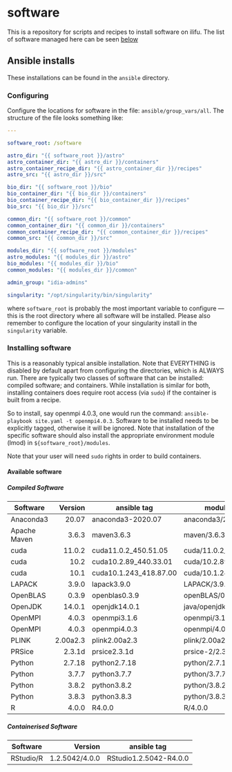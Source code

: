 # software
This is a repository for scripts and recipes to install software on ilifu. The list of software managed here can be seen [below](#available-software)

## Ansible installs
These installations can be found in the `ansible` directory.

### Configuring
Configure the locations for software in the file: `ansible/group_vars/all`. The structure of the file looks something like:
```yaml
---

software_root: /software

astro_dir: "{{ software_root }}/astro"
astro_container_dir: "{{ astro_dir }}/containers"
astro_container_recipe_dir: "{{ astro_container_dir }}/recipes"
astro_src: "{{ astro_dir }}/src"

bio_dir: "{{ software_root }}/bio"
bio_container_dir: "{{ bio_dir }}/containers"
bio_container_recipe_dir: "{{ bio_container_dir }}/recipes"
bio_src: "{{ bio_dir }}/src"

common_dir: "{{ software_root }}/common"
common_container_dir: "{{ common_dir }}/containers"
common_container_recipe_dir: "{{ common_container_dir }}/recipes"
common_src: "{{ common_dir }}/src"

modules_dir: "{{ software_root }}/modules"
astro_modules: "{{ modules_dir }}/astro"
bio_modules: "{{ modules_dir }}/bio"
common_modules: "{{ modules_dir }}/common"

admin_group: "idia-admins"

singularity: "/opt/singularity/bin/singularity"
```

where `software_root` is probably the most important variable to configure — this is the root directory where all software will be installed. Please also remember to configure the location of your singularity install in the `singularity` variable.

### Installing software
This is a reasonably typical ansible installation. Note that EVERYTHING is disabled by default apart from configuring the directories, which is ALWAYS run. There are typically two classes of software that can be installed: compiled software; and containers. While installation is similar for both, installing containers does require root access (via `sudo`) if the container is built from a recipe.

So to install, say openmpi 4.0.3, one would run the command: ```ansible-playbook site.yaml -t openmpi4.0.3```. Software to be installed needs to be explicitly tagged, otherwise it will be ignored. Note that installation of the specific software should also install the appropriate environment module (lmod) in `${software_root}/modules`.

Note that your user will need `sudo` rights in order to build containers.

#### Available software
##### Compiled Software
| Software     | Version     | ansible tag            | module name             |
|--------------|------------:|------------------------|-------------------------|
| Anaconda3    | 20.07       | anaconda3-2020.07      | anaconda3/2020.07       |
| Apache Maven | 3.6.3       | maven3.6.3             | maven/3.6.3             |
| cuda         | 11.0.2      | cuda11.0.2_450.51.05   | cuda/11.0.2_450.51.05   |
| cuda         | 10.2        | cuda10.2.89_440.33.01  | cuda/10.2.89_440.33.01  |
| cuda         | 10.1        | cuda10.1.243_418.87.00 | cuda/10.1.243_418.87.00 |
| LAPACK       | 3.9.0       | lapack3.9.0            | LAPACK/3.9.3            |
| OpenBLAS     | 0.3.9       | openblas0.3.9          | openBLAS/0.3.9          |
| OpenJDK      | 14.0.1      | openjdk14.0.1          | java/openjdk-14.0.1     |
| OpenMPI      | 4.0.3       | openmpi3.1.6           | openmpi/3.1.6           |
| OpenMPI      | 4.0.3       | openmpi4.0.3           | openmpi/4.0.3           |
| PLINK        | 2.00a2.3    | plink2.00a2.3          | plink/2.00a2.3          |
| PRSice       | 2.3.1d      | prsice2.3.1d           | prsice-2/2.3.1d         |
| Python       | 2.7.18      | python2.7.18           | python/2.7.18           |
| Python       | 3.7.7       | python3.7.7            | python/3.7.7            |
| Python       | 3.8.2       | python3.8.2            | python/3.8.2            |
| Python       | 3.8.3       | python3.8.3            | python/3.8.3            |
| R            | 4.0.0       | R4.0.0                 | R/4.0.0                 |

##### Containerised Software
| Software     | Version         | ansible tag            |
|--------------|----------------:|------------------------|
| RStudio/R    | 1.2.5042/4.0.0  | RStudio1.2.5042-R4.0.0 |